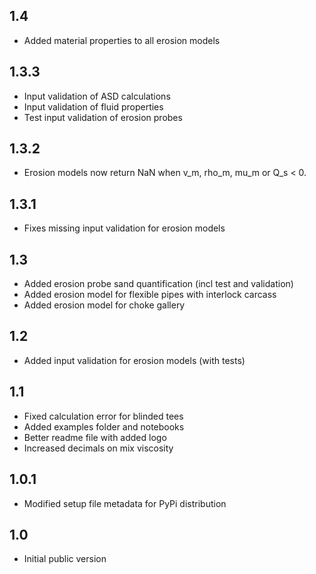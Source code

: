 ## 1.4
* Added material properties to all erosion models

## 1.3.3
* Input validation of ASD calculations
* Input validation of fluid properties
* Test input validation of erosion probes

## 1.3.2
* Erosion models now return NaN when v_m, rho_m, mu_m or Q_s < 0.

## 1.3.1
* Fixes missing input validation for erosion models 

## 1.3
* Added erosion probe sand quantification (incl test and validation)
* Added erosion model for flexible pipes with interlock carcass
* Added erosion model for choke gallery

## 1.2
* Added input validation for erosion models (with tests)

## 1.1
* Fixed calculation error for blinded tees
* Added examples folder and notebooks
* Better readme file with added logo
* Increased decimals on mix viscosity

## 1.0.1
* Modified setup file metadata for PyPi distribution

## 1.0
* Initial public version